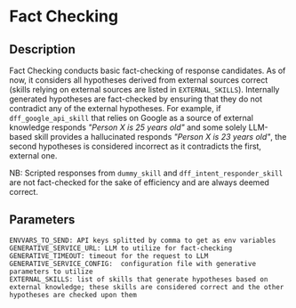 # Fact Checking

## Description

Fact Checking conducts basic fact-checking of response candidates. As of now, it considers all hypotheses derived from external sources correct (skills relying on external sources are listed in `EXTERNAL_SKILLS`). Internally generated hypotheses are fact-checked by ensuring that they do not contradict any of the external hypotheses. For example, if `dff_google_api_skill` that relies on Google as a source of external knowledge responds _"Person X is 25 years old"_ and some solely LLM-based skill provides a hallucinated responds _"Person X is 23 years old"_, the second hypotheses is considered incorrect as it contradicts the first, external one.

NB: Scripted responses from `dummy_skill` and `dff_intent_responder_skill` are not fact-checked for the sake of efficiency and are always deemed correct.

## Parameters

```
ENVVARS_TO_SEND: API keys splitted by comma to get as env variables
GENERATIVE_SERVICE_URL: LLM to utilize for fact-checking
GENERATIVE_TIMEOUT: timeout for the request to LLM
GENERATIVE_SERVICE_CONFIG:  configuration file with generative parameters to utilize
EXTERNAL_SKILLS: list of skills that generate hypotheses based on external knowledge; these skills are considered correct and the other hypotheses are checked upon them
```
